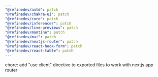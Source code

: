 ```yaml
---
"@refinedev/antd": patch
"@refinedev/chakra-ui": patch
"@refinedev/core": patch
"@refinedev/inferencer": patch
"@refinedev/live-previews": patch
"@refinedev/mantine": patch
"@refinedev/mui": patch
"@refinedev/nextjs-router": patch
"@refinedev/react-hook-form": patch
"@refinedev/react-table": patch
---
```


chore: add "use client" directive to exported files to work with nextjs app router
